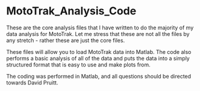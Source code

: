 # MotoTrak_Analysis_Code

These are the core analysis files that I have written to do the majority of my data analysis for MotoTrak. Let me stress that these are not all the files by any stretch - rather these are just the core files.

These files will allow you to load MotoTrak data into Matlab. The code also performs a basic analysis of all of the data and puts the data into a simply structured format that is easy to use and make plots from.

The coding was performed in Matlab, and all questions should be directed towards David Pruitt.
